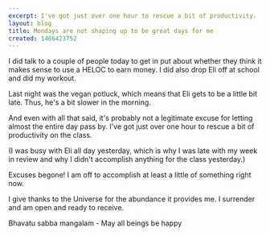 ```yaml
---
excerpt: I've got just over one hour to rescue a bit of productivity.
layout: blog
title: Mondays are not shaping up to be great days for me
created: 1486423752
---
```

<p>I did talk to a couple of people today to get in put about whether they think it makes sense to use a HELOC to earn money. I did also drop Eli off at school and did my workout.</p><p>Last night was the vegan potluck, which means that Eli gets to be a little bit late. Thus, he's a bit slower in the morning.</p><p>And even with all that said, it's probably not a legitimate excuse for letting almost the entire day pass by. I've got just over one hour to rescue a bit of productivity on the class.</p><p>(I was busy with Eli all day yesterday, which is why I was late with my week in review and why I didn't accomplish anything for the class yesterday.)</p><p>Excuses begone! I am off to accomplish at least a little of something right now.</p><p>I give thanks to the Universe for the abundance it provides me. I surrender and am open and ready to receive.</p><p>Bhavatu sabba mangalam - May all beings be happy</p>
